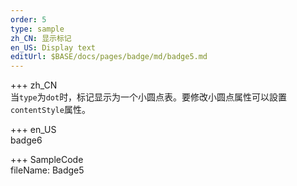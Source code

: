 ```yaml
---   
order: 5 
type: sample  
zh_CN: 显示标记
en_US: Display text
editUrl: $BASE/docs/pages/badge/md/badge5.md
---      
```


+++ zh_CN   
当<Code>type</Code>为<Code>dot</Code>时，标记显示为一个小圆点表。要修改小圆点属性可以設置<Code>contentStyle</Code>属性。


+++ en_US   
badge6

+++ SampleCode  
fileName: Badge5
